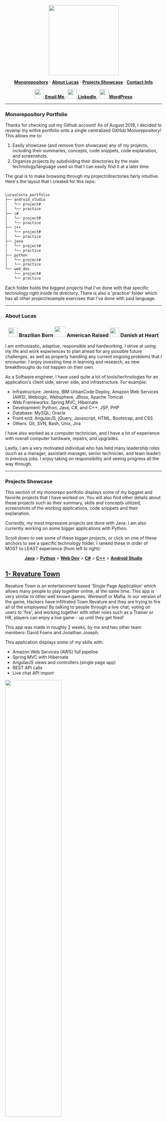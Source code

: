 <div align="center">
  <img src="img/lucas_banner.jpg" height='225'>

  <p>
    <a href="#monorepository-portfolio"><strong> Monorepository</strong></a> ·
    <a href="#about-lucas"><strong>About Lucas</strong></a> ·
    <a href="#projects-showcase"><strong>Projects Showcase</strong></a> ·
    <a href="#contact-info"><strong>Contact Info</strong></a>
  </p>

  <p>
    <a href="mailto:lucas.gomes.costa@gmail.com"><img src="/img/gmail_favicon.png" height="30px" width="30px"><strong> Email Me </strong></a> ·
    <a href="https://www.linkedin.com/in/lucas-gomes-costa/"><img src="/img/linkedin_favicon.png" height="30px" width="30px"><strong> LinkedIn </strong></a> ·
    <a href="https://lgc13.wordpress.com/"><img src="/img/wordpress_favicon.png" height="30px" width="30px"><strong>WordPress </strong></a>
  </p>

</div>


<hr>

### Monorepository Portfolio

Thanks for checking out my Github account! As of August 2018, I decided to revamp my entire portfolio onto a single centralized GitHub Monorepository! This allows me to:

1. Easily showcase (and remove from showcase) any of my projects, including their summaries, concepts, code snippets, code explanation, and screenshots.
2. Organize projects by subdividing their directories by the main technology/language used so that I can easily find it at a later time.

The goal is to make browsing through my project/directories fairly intuitive. Here's the layout that I created for this repo:

```sh

LucasCosta_portfolio
├── android_studio
│   └── project#
│   └── practice
├── c#
│   └── project#
│   └── practice
├── c++
│   └── project#
│   └── practice
├── java
│   └── project#
│   └── practice
├── python
│   └── project#
│   └── practice
└── web_dev
    └── project#
    └── practice

```

Each folder holds the biggest projects that I've done with that specific technology right inside its directory. There is also a 'practice' folder which has all other project/example exercises that I've done with said language.

---

### About Lucas

<div align="center">
  <h3>
    <img src="/img/brazil_favicon.png" height="30px" width="30px">
    Brazilian Born
    <img src="/img/us_favicon.png" height="35px" width="35px">
    American Raised
    <img src="/img/denmark_favicon.ico" height="30px" width="30px">
    Danish at Heart
  </h3>
</div>

I am enthusiastic, adaptive, responsible and hardworking. I strive at using my life and work experiences to plan ahead for any possible future challenges, as well as properly handling any current ongoing problems that I encounter. I enjoy investing time in learning and research, as new breakthroughs do not happen on their own.

As a Software engineer, I have used quite a lot of tools/technologies for an application's client side, server side, and infrastructure. For example:

- Infrastructure: Jenkins, IBM UrbanCode Deploy, Amazon Web Services (AWS), Weblogic, Websphere, JBoss, Apache Tomcat
- Web Frameworks: Spring MVC, Hibernate
- Development: Python, Java, C#, and C++, JSP, PHP
- Database: MySQL, Oracle
- Front end: AngularJS, jQuery, Javascript, HTML, Bootstrap, and CSS
- Others: Git, SVN, Bash, Unix, Jira

I have also worked as a computer technician, and I have a lot of experience with overall computer hardware, repairs, and upgrades.

Lastly, I am a very motivated individual who has held many leadership roles (such as a manager, assistant-manager, senior technician, and team leader) in previous jobs. I enjoy taking on responsibility and seeing progress all the way through.

---

### Projects Showcase

This section of my monorepo portfolio displays some of my biggest and favorite projects that I have worked on. You will also find other details about these projects such as their summary, skills and concepts utilized, screenshots of the working applications, code snippets and their explanation.

Currently, my most impressive projects are done with Java. I am also currently working on some bigger applications with Python.

Scroll down to see some of these bigger projects, or click on one of these anchors to see a specific technology folder. I ranked these in order of MOST to LEAST experience (from left to right):

<div align="center">
  <p>
    <a href="https://github.com/lgc13/LucasCosta_portfolio/tree/master/java/"><strong> Java</strong></a> >
    <a href="https://github.com/lgc13/LucasCosta_portfolio/tree/master/python/"><strong>Python</strong></a> >
    <a href="https://github.com/lgc13/LucasCosta_portfolio/tree/master/web_dev/"><strong>Web Dev</strong></a> >
    <a href="https://github.com/lgc13/LucasCosta_portfolio/tree/master/c%23"><strong>C#</strong></a> >
    <a href="https://github.com/lgc13/LucasCosta_portfolio/tree/master/c%2B%2B"><strong>C++</strong></a> >
    <a href="https://github.com/lgc13/LucasCosta_portfolio/tree/master/android_studio/"><strong>Android Studio</strong></a>
  </p>

</div>

<!-- Project section -->
<h2><a href="https://github.com/lgc13/LucasCosta_portfolio/tree/master/java/RevatureTown_project">1- Revature Town</a></h2>

<!-- Project BIO -->
Revature Town is an entertainment based 'Single Page Application' which allows many people to play together online, at the same time. This app is very similar to other well known games: Werewolf or Mafia. In our version of the game, Hackers have infiltrated Town Revature and they are trying to fire all of the employees! By talking to people through a live chat, voting on users to 'fire', and working together with other roles such as a Trainer or HR, players can enjoy a live game - up until they get fired!

This app was made in roughly 2 weeks, by me and two other team members: David Foens and Jonathan Joseph.

This application displays some of my skills with:

- Amazon Web Services (AWS) full pipeline
- Spring MVC with Hibernate
- AngularJS views and controllers (single page app)
- REST API calls
- Live chat API import

<!-- Screenshots -->
<img src="/java/RevatureTown_project/img/index.PNG" width= 60% length= 60%>
<img src="/java/RevatureTown_project/img/about.PNG" width= 60% length= 80%>
<img src="/java/RevatureTown_project/img/rules.PNG" width= 60% length= 80%>
<img src="/java/RevatureTown_project/img/play2.PNG" width= 60% length= 80%>
<img src="/java/RevatureTown_project/img/lobby_ready.PNG" width= 60% length= 60%>
<img src="/java/RevatureTown_project/img/play_view2.PNG" width= 60% length= 60%>
<img src="/java/RevatureTown_project/img/play_view5.PNG" width= 60% length= 60%>


<!-- Code explanation -->
My team and I use Hibernate configurations in order to set up all the database configurations, controllers, and classes. We also put all of this on a live EC2 through AWS (no longer live) where we were able to deploy a full pipeline using Jenkins.

<!-- Code snippet -->
You can see that in this code snippet:

```xml

<!-- DB Configuration -->
<property name="hibernate.connection.driver_class">oracle.jdbc.OracleDriver</property>
<property name="hibernate.dialect">org.hibernate.dialect.Oracle10gDialect</property>
<property name="hibernate.connection.url">jdbc:oracle:thin:@project2.cvn2sbvqpuhu.us-east-2.rds.amazonaws.com:1521:orcl</property>


<!-- Mapping CLASSES with hibernate -->
<mapping class="com.revature.bean.Roles" />
<mapping class="com.revature.bean.Status" />
<mapping class="com.revature.bean.Users" />

```


<!-- Code explanation -->
AngularJS can be used to create single page applications. For this project, I use ngRoute and locationProvider to check the path. routeProvider can call upon a specific templateUrl  and controller depending on this path - afterwards, the browser will render this 'view' with any given information that we can get by making REST calls.

<!-- Code snippet -->
You can see that in this code snippet:

```js

var myApp = angular.module('myApp', ['ngRoute']);

//this will remove the URL prefix
myApp.config(['$locationProvider', function($locationProvider) {
	  $locationProvider.hashPrefix('');
	}]);


  myApp.config(function($routeProvider) {

  	$routeProvider

    .when('/', {
      templateUrl : 'pages/home.html',
      controller  : 'HomeController'
    })

    .when('/about', {
      templateUrl : 'pages/about.html',
      controller  : 'AboutController'
    })
  }


```

<!-- comment -->


<!-- Code explanation -->
With Hibernate, we are able to easily query through our database and get any needed information. Using a session object, we can execute a hql query to return a list of users from the database which we can then pass on to other calls within our program.

<!-- Code snippet -->
You can see that in this code snippet:

```java

@Override
public List<Users> getUsers() {
  Session session = HibernateUtil.getSession();
  Query query;
  String hql;
  //Transaction tx;

  hql = "FROM com.revature.bean.Users";
  query = session.createQuery(hql);
  @SuppressWarnings("unchecked")
  List<Users> users = query.list(); //list executes the query and returns results
  session.close();
  return users;
}

```

<!-- ......................E N D  O F  P R O J E C T........................ -->

<!-- Project section -->
<h2><a href="https://github.com/lgc13/LucasCosta_portfolio/tree/master/java/Reimbursements_project">2- Reimbursement app project</a></h2>

<!-- Project BIO -->
This application is made to be used in a professional environment, where employees and managers can request reimbursements for job related expenses. Employees and managers can login, see and change their personal info(such as name, username, and password), and also submit reimbursement requests. Managers have additional features that are only available for them, such as vieweing all employees, changing any employee's information, accepting or denying employee's reimbursement requests.

This application displays some of my skills with:

- Full MVC (Model-View-Controller)
- User authentication (Employee vs Manager views)
- Use of GET/POST Request methods
- Oracle Database query
- JSP/JSTL use for dynamic web pages

<!-- Screenshots -->
<img src="/java/Reimbursements_project/img/invalid_login.PNG" width= 60% length= 60%>
<img src="/java/Reimbursements_project/img/info_edit_employee.PNG" width= 60% length= 60%>
<img src="/java/Reimbursements_project/img/employee_create_manager.PNG" width= 60% length= 60%>
<img src="/java/Reimbursements_project/img/reimbursements_manager.PNG" width= 60% length= 60%>
<img src="/java/Reimbursements_project/img/reimbursements_request_employee.PNG" width= 60% length= 60%>
<img src="/java/Reimbursements_project/img/reimbursements_updated_manager.PNG" width= 60% length= 60%>
<img src="/java/Reimbursements_project/img/reimbursements_viewUpdated_employee.PNG" width= 60% length= 60%>


<!-- Code explanation -->
This is a very straight forward application which needs some basic types of methods, such as one to create an employee, one to select the employee by username (can be used when logging in), selecting all employees from the database onto an Array List, and also a few others to edit the employee. By having an interface with these methods, it is very easy to keep track of how I can query through my Oracle database.

<!-- Code snippet -->
You can see that in this code snippet:

```java

public interface UserDAO {

	public void createEmployee(EmployeeObject employee);
	public EmployeeObject selectEmployeeByUsername(String username);
	public EmployeeObject selectEmployeeById(int id);
	public ArrayList<EmployeeObject> selectEmployee();
	public ArrayList<EmployeeObject> selectAllEmployees();
	public EmployeeObject updateEmployee(EmployeeObject employee);
	public void deleteEmployeeById(int id);

}


```

<!-- Code explanation -->
When a person is trying to login, I can use the input username to double check on my database along with its password. I can also do some simple server side validation where if the person object is blank to begin with, I can just deny them access. In addition, by getting the entire person's object, I'll have access to their "role", whether that's an "employee" or "manager", allowing me to create a different page view depending on that attribute.

<!-- Code snippet -->
You can see that in this code snippet:


```java

person = userDao.selectEmployeeByUsername(username);

if (person!=null)
{
  if (username.equals(person.getUser_username()) && pass.equals(person.getUser_password()))
  {
    return person;
  }
  else {
    System.out.println("Validate Login - Received null emp");
    return null;
  }
}
else
{
  return null;
}

```

<!-- ......................E N D  O F  P R O J E C T........................ -->

<!-- Project section -->
<h2><a href="https://github.com/lgc13/LucasCosta_portfolio/tree/master/web_dev/Corazon_project">3- Corazon Dancers project</a></h2>

<!-- Project BIO -->
This is a static web site that I created for a Salsa group that I was a member of while at FSU - Corazon Salsa Dancers. This web site aims to show information about the group, such as their purpose, history, and contact information. Someone going on this web site should also be able to see pictures, upcoming events, and information on how to join.

This application displays some of my skills with:

- Bootstrap features
- JavaScript
- Carousel Slideshow
- CSS classes and IDs
- HTML development

<!-- Screenshots -->
<img src="web_dev/Corazon_project/images/page1.png" width= 80% length= 80%>
<img src="web_dev/Corazon_project/images/page2.png" width= 80% length= 80%>

<!-- Code explanation -->
Bootstrap has a lot of nifty features, such a the grid system that allows me to organize my website with rows and columns within Divs. Another nice thing, is the "carousel". Using some of their CSS and JS, I am able to easily create an ongoing carousel slide show which displays any pictures and text that I input

<!-- Code snippet -->
You can see that in this code snippet:

```html

<div id="myCarousel" class="carousel slide" data-ride="carousel">
  <!-- Indicators -->
  <ol class="carousel-indicators">
    <li data-target="#myCarousel" data-slide-to="0" class="active"></li>
    <li data-target="#myCarousel" data-slide-to="1"></li>
    <li data-target="#myCarousel" data-slide-to="2"></li>
    <li data-target="#myCarousel" data-slide-to="3"></li>
  </ol>
  <div class="carousel-inner">
    <div class="item active">
      <img src="images/pic2.jpg" alt="First slide">
      <div class="container">
        <div class="carousel-caption">
          <h1>Corazon Dancers</h1>
          <p>Latin L.A. Salsa</p>
          <p><a class="btn btn-lg btn-primary" href="#" role="button">Sign up today</a></p>
        </div>
      </div>
    </div>

```

<!-- ......................E N D  O F  P R O J E C T........................ -->

<!-- Project section -->
<h2><a href="https://github.com/lgc13/LucasCosta_portfolio/tree/master/java/CustomerStore_project">4- Customer Store project</a></h2>

<!-- Project BIO -->
This is a basic full stack application which allows a user (a manager) to add a customer to their company's database. The manager can add a customer with information such as name, address, email, among others, which are all checked by both client and server side validations prior to being put onto the database. The manager can also see all the current customers that are in the list, as well as edit or delete any of them.

This application displays some of my skills with:

- MVC framework with JSP/JSTL/Java Servlets
- Local host SQL connection
- Prepared Statements for SQL injections
- Full CRUD (Create, Read, Update, Delete) functionality
- Client and Server side data validations

<!-- Screenshots -->
<img src="/java/CustomerStore_project/img/home1.png" width= 60% length= 60%>
<img src="/java/CustomerStore_project/img/client_side_val.png" width= 60% length= 60%>
<img src="/java/CustomerStore_project/img/add_cus_info.png" width= 60% length= 60%>
<img src="/java/CustomerStore_project/img/sucess_cus_added.png" width= 60% length= 60%>
<img src="/java/CustomerStore_project/img/cus_list.png" width= 60% length= 60%>
<img src="/java/CustomerStore_project/img/edit_cus.png" width= 60% length= 60%>
<img src="/java/CustomerStore_project/img/sql_results.png" width= 60% length= 60%>

<!-- Code explanation -->
A great benefit of using JSP pages, is that you have access to JSTL. Using its prefix="c", I am able to create a forEach loop within my JSP page, in order to iterate through all the "users" that are in my database and display them to the page. Therefore, I can use my servlet request to print all of those users attributes such as fname, lname, city, etc.

<!-- Code snippet -->
You can see that in this code snippet:

```jsp

<%@ taglib uri="http://java.sun.com/jsp/jstl/core" prefix="c" %>
<c:forEach var="user" items="${users}">
  <tr>
    <td><c:out value="${user.fname}" /></td>
    <td><c:out value="${user.lname}" /></td>
    <td><c:out value="${user.street}" /></td>
    <td><c:out value="${user.city}" /></td>
    <td><c:out value="${user.state}" /></td>
    <td><c:out value="${user.zip}" /></td>
    <td><c:out value="${user.phone}" /></td>
    <td><c:out value="${user.email}" /></td>
    <td><c:out value="${user.balance}" /></td>
    <td><c:out value="${user.totalSales}" /></td>
    <td><c:out value="${user.notes}" /></td>

```

<!-- ......................E N D  O F  P R O J E C T........................ -->

---

### Contact Info

Do you like what you see? Here are some other pages where you can get some more info, and/or connect with me!

<a href="mailto:lucas.gomes.costa@gmail.com"><img src="/img/gmail_favicon.png" height="30px" width="30px"></a> Email: lucas.gomes.costa@gmail.com

<a href="https://www.linkedin.com/in/lucas-gomes-costa/"> <img src="/img/linkedin_favicon.png" height="30px" width="30px"></a> LinkedIn: <a href="https://www.linkedin.com/in/lucas-gomes-costa/">  https://www.linkedin.com/in/lucas-gomes-costa/ </a>

<a href="https://lgc13.wordpress.com/"><img src="/img/wordpress_favicon.png" height="30px" width="30px"></a> WordPress: <a href="https://lgc13.wordpress.com/">  https://lgc13.wordpress.com/ </a>

---
